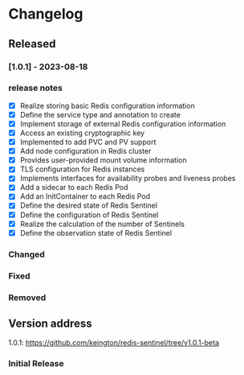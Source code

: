 # Changelog

## Released

### [1.0.1] - 2023-08-18

### release notes
- [x] Realize storing basic Redis configuration information
- [x]  Define the service type and annotation to create
- [x]  Implement storage of external Redis configuration information
- [x]  Access an existing cryptographic key
- [x]  Implemented to add PVC and PV support
- [x]  Add node configuration in Redis cluster
- [x]  Provides user-provided mount volume information
- [x]  TLS configuration for Redis instances
- [x]  Implements interfaces for availability probes and liveness probes
- [x]  Add a sidecar to each Redis Pod
- [x]  Add an InitContainer to each Redis Pod
- [x]  Define the desired state of Redis Sentinel
- [x]  Define the configuration of Redis Sentinel
- [x]  Realize the calculation of the number of Sentinels
- [x]  Define the observation state of Redis Sentinel

### Changed

### Fixed

### Removed

## Version address
1.0.1: https://github.com/keington/redis-sentinel/tree/v1.0.1-beta

### Initial Release
